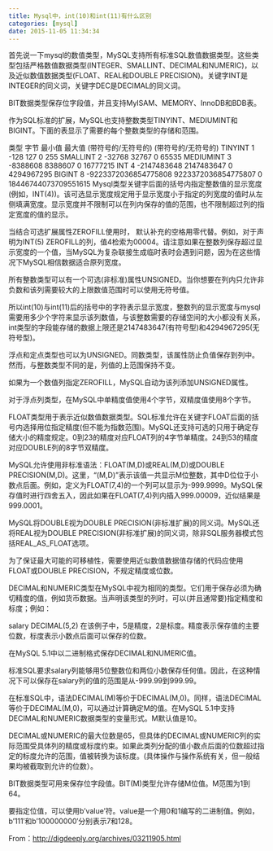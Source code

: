 ```yaml
---
title: Mysql中，int(10)和int(11)有什么区别
categories: [mysql]
date: 2015-11-05 11:34:34
---
```


首先说一下mysql的数值类型，MySQL支持所有标准SQL数值数据类型。这些类型包括严格数值数据类型(INTEGER、SMALLINT、DECIMAL和NUMERIC)，以及近似数值数据类型(FLOAT、REAL和DOUBLE PRECISION)。关键字INT是INTEGER的同义词，关键字DEC是DECIMAL的同义词。

BIT数据类型保存位字段值，并且支持MyISAM、MEMORY、InnoDB和BDB表。

作为SQL标准的扩展，MySQL也支持整数类型TINYINT、MEDIUMINT和BIGINT。下面的表显示了需要的每个整数类型的存储和范围。

类型	字节	最小值	最大值
(带符号的/无符号的)	(带符号的/无符号的)
TINYINT	1	-128	127
0	255
SMALLINT	2	-32768	32767
0	65535
MEDIUMINT	3	-8388608	8388607
0	16777215
INT	4	-2147483648	2147483647
0	4294967295
BIGINT	8	-9223372036854775808	9223372036854775807
0	18446744073709551615
Mysql类型关键字后面的括号内指定整数值的显示宽度(例如，INT(4))。该可选显示宽度规定用于显示宽度小于指定的列宽度的值时从左侧填满宽度。显示宽度并不限制可以在列内保存的值的范围，也不限制超过列的指定宽度的值的显示。

当结合可选扩展属性ZEROFILL使用时， 默认补充的空格用零代替。例如，对于声明为INT(5) ZEROFILL的列，值4检索为00004。请注意如果在整数列保存超过显示宽度的一个值，当MySQL为复杂联接生成临时表时会遇到问题，因为在这些情况下MySQL相信数据适合原列宽度。

所有整数类型可以有一个可选(非标准)属性UNSIGNED。当你想要在列内只允许非负数和该列需要较大的上限数值范围时可以使用无符号值。

所以int(10)与int(11)后的括号中的字符表示显示宽度，整数列的显示宽度与mysql需要用多少个字符来显示该列数值，与该整数需要的存储空间的大小都没有关系，int类型的字段能存储的数据上限还是2147483647(有符号型)和4294967295(无符号型)。

 

浮点和定点类型也可以为UNSIGNED。同数类型，该属性防止负值保存到列中。然而，与整数类型不同的是，列值的上范围保持不变。

如果为一个数值列指定ZEROFILL，MySQL自动为该列添加UNSIGNED属性。

对于浮点列类型，在MySQL中单精度值使用4个字节，双精度值使用8个字节。

FLOAT类型用于表示近似数值数据类型。SQL标准允许在关键字FLOAT后面的括号内选择用位指定精度(但不能为指数范围)。MySQL还支持可选的只用于确定存储大小的精度规定。0到23的精度对应FLOAT列的4字节单精度。24到53的精度对应DOUBLE列的8字节双精度。

MySQL允许使用非标准语法：FLOAT(M,D)或REAL(M,D)或DOUBLE PRECISION(M,D)。这里，“(M,D)”表示该值一共显示M位整数，其中D位位于小数点后面。例如，定义为FLOAT(7,4)的一个列可以显示为-999.9999。MySQL保存值时进行四舍五入，因此如果在FLOAT(7,4)列内插入999.00009，近似结果是999.0001。

MySQL将DOUBLE视为DOUBLE PRECISION(非标准扩展)的同义词。MySQL还将REAL视为DOUBLE PRECISION(非标准扩展)的同义词，除非SQL服务器模式包括REAL_AS_FLOAT选项。

为了保证最大可能的可移植性，需要使用近似数值数据值存储的代码应使用FLOAT或DOUBLE PRECISION，不规定精度或位数。

DECIMAL和NUMERIC类型在MySQL中视为相同的类型。它们用于保存必须为确切精度的值，例如货币数据。当声明该类型的列时，可以(并且通常要)指定精度和标度；例如：

salary DECIMAL(5,2)
在该例子中，5是精度，2是标度。精度表示保存值的主要位数，标度表示小数点后面可以保存的位数。

在MySQL 5.1中以二进制格式保存DECIMAL和NUMERIC值。

标准SQL要求salary列能够用5位整数位和两位小数保存任何值。因此，在这种情况下可以保存在salary列的值的范围是从-999.99到999.99。

在标准SQL中，语法DECIMAL(M)等价于DECIMAL(M,0)。同样，语法DECIMAL等价于DECIMAL(M,0)，可以通过计算确定M的值。在MySQL 5.1中支持DECIMAL和NUMERIC数据类型的变量形式。M默认值是10。

DECIMAL或NUMERIC的最大位数是65，但具体的DECIMAL或NUMERIC列的实际范围受具体列的精度或标度约束。如果此类列分配的值小数点后面的位数超过指定的标度允许的范围，值被转换为该标度。(具体操作与操作系统有关，但一般结果均被截取到允许的位数）。

BIT数据类型可用来保存位字段值。BIT(M)类型允许存储M位值。M范围为1到64。

要指定位值，可以使用b’value’符。value是一个用0和1编写的二进制值。例如，b’111′和b’100000000′分别表示7和128。

 

From：http://digdeeply.org/archives/03211905.html
